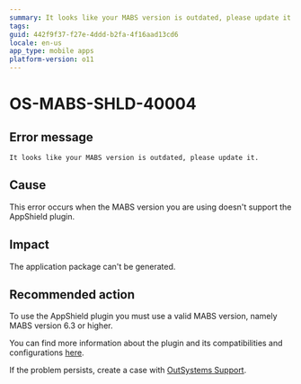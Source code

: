 ```yaml
---
summary: It looks like your MABS version is outdated, please update it.
tags:
guid: 442f9f37-f27e-4ddd-b2fa-4f16aad13cd6
locale: en-us
app_type: mobile apps
platform-version: o11
---
```


# OS-MABS-SHLD-40004

## Error message

`It looks like your MABS version is outdated, please update it.`

## Cause

This error occurs when the MABS version you are using doesn't support the AppShield plugin.

## Impact

The application package can't be generated.

## Recommended action

To use the AppShield plugin you must use a valid MABS version, namely MABS version 6.3 or higher.

You can find more information about the plugin and its compatibilities and configurations [here](https://success.outsystems.com/Documentation/11/Delivering_Mobile_Apps/Harden_the_protection_of_mobile_apps_with_AppShield).

If the problem persists, create a case with [OutSystems Support](https://www.outsystems.com/support/portal/open-support-case?ErrorCode=OS-MABS-SHLD-40004).
